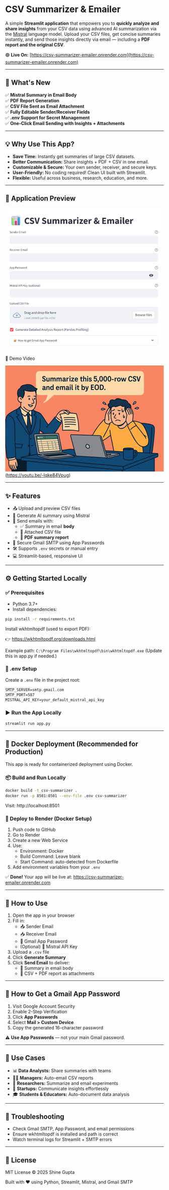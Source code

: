 # CSV Summarizer & Emailer

A simple **Streamlit application** that empowers you to **quickly analyze and share insights** from your CSV data using advanced AI summarization via the [Mistral](https://mistral.ai/) language model. Upload your CSV files, get concise summaries instantly, and send those insights directly via email — including a **PDF report and the original CSV**.

🟢 **Live On:** [https://csv-summarizer-emailer.onrender.com](https://csv-summarizer-emailer.onrender.com)

---

## 🚀 What's New

✅ **Mistral Summary in Email Body**  
✅ **PDF Report Generation**  
✅ **CSV File Sent as Email Attachment**  
✅ **Fully Editable Sender/Receiver Fields**  
✅ **.env Support for Secret Management**  
✅ **One-Click Email Sending with Insights + Attachments**  

---

## 💡 Why Use This App?

- **Save Time:** Instantly get summaries of large CSV datasets.
- **Better Communication:** Share insights + PDF + CSV in one email.
- **Customizable & Secure:** Your own sender, receiver, and secure keys.
- **User-Friendly:** No coding required! Clean UI built with Streamlit.
- **Flexible:** Useful across business, research, education, and more.

---

## 📸 Application Preview

![Streamlit CSV Summarizer UI Screenshot](https://github.com/Shine-5705/csv-monitor-summarizer/blob/main/assets/image.png)

<summary>🎥 Demo Video</summary>

![CSV Summarizer Demo Video🎥](https://github.com/Shine-5705/csv-monitor-summarizer/blob/main/assets/thumbnail.png)(https://youtu.be/-lqke84Vpug)


---

## ✨ Features

- 📤 Upload and preview CSV files
- 🤖 Generate AI summary using Mistral
- 📧 Send emails with:
  - ✅ Summary in email **body**
  - 📎 Attached CSV file
  - 📄 **PDF summary report**
- 🔐 Secure Gmail SMTP using App Passwords
- 🛠️ Supports `.env` secrets or manual entry
- 💻 Streamlit-based, responsive UI

---

## ⚙️ Getting Started Locally

### ✅ Prerequisites

- Python 3.7+
- Install dependencies:

```bash
pip install -r requirements.txt
```

Install wkhtmltopdf (used to export PDF):

👉 https://wkhtmltopdf.org/downloads.html

Example path: `C:\Program Files\wkhtmltopdf\bin\wkhtmltopdf.exe`
(Update this in app.py if needed.)

### 📁 .env Setup
Create a `.env` file in the project root:

```env
SMTP_SERVER=smtp.gmail.com
SMTP_PORT=587
MISTRAL_API_KEY=your_default_mistral_api_key
```

### ▶️ Run the App Locally
```bash
streamlit run app.py
```

---

## 🐳 Docker Deployment (Recommended for Production)

This app is ready for containerized deployment using Docker.

### 📦 Build and Run Locally
```bash
docker build -t csv-summarizer .
docker run -p 8501:8501 --env-file .env csv-summarizer
```
Visit: http://localhost:8501

### 🚀 Deploy to Render (Docker Setup)

1. Push code to GitHub
2. Go to Render
3. Create a new Web Service
4. Use:
   - Environment: Docker
   - Build Command: Leave blank
   - Start Command: auto-detected from Dockerfile
5. Add environment variables from your `.env`

✅ **Done!** Your app will be live at:
https://csv-summarizer-emailer.onrender.com

---

## 🧠 How to Use

1. Open the app in your browser
2. Fill in:
   - 📤 Sender Email
   - 📥 Receiver Email
   - 🔑 Gmail App Password
   - (Optional) 🧠 Mistral API Key
3. Upload a `.csv` file
4. Click **Generate Summary**
5. Click **Send Email** to deliver:
   - 📄 Summary in email body
   - 📎 CSV + PDF report as attachments

---

## 🔐 How to Get a Gmail App Password

1. Visit Google Account Security
2. Enable 2-Step Verification
3. Click **App Passwords**
4. Select **Mail > Custom Device**
5. Copy the generated 16-character password

⚠️ **Use App Passwords** — not your main Gmail password.

---

## 💼 Use Cases

- 📊 **Data Analysts:** Share summaries with teams
- 🧑‍💼 **Managers:** Auto-email CSV reports
- 🧪 **Researchers:** Summarize and email experiments
- 🚀 **Startups:** Communicate insights effortlessly
- 🎓 **Students & Educators:** Auto-document data analysis

---

## 🐛 Troubleshooting

- Check Gmail SMTP, App Password, and email permissions
- Ensure wkhtmltopdf is installed and path is correct
- Watch terminal logs for Streamlit + SMTP errors

---

## 📝 License

MIT License © 2025 Shine Gupta

Built with ❤️ using Python, Streamlit, Mistral, and Gmail SMTP